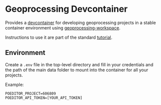 Geoprocessing Devcontainer
=====

Provides a [devcontainer](https://containers.dev/) for developing geoprocessing projects in a stable container environment using [geoprocessing-workspace](https://github.com/seasketch/docker-gp-workspace).

Instructions to use it are part of the standard [tutorial](https://github.com/seasketch/geoprocessing/wiki/Tutorials).

## Environment

Create a `.env` file in the top-level directory and fill in your credentials and the path of the main data folder to mount into the container for all your projects.

Example:
```env
POEDITOR_PROJECT=606809
POEDITOR_API_TOKEN=[YOUR_API_TOKEN]
```
